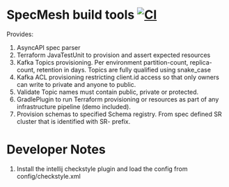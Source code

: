 # SpecMesh build tools [![CI](https://github.com/specmesh/specmesh-build/actions/workflows/ci.yml/badge.svg?branch=main)](https://github.com/specmesh/specmesh-build/actions/workflows/ci.yml)

Provides:
1. AsyncAPI spec parser
1. Terraform JavaTestUnit to provision and assert expected resources
1. Kafka Topics provisioning. Per environment partition-count, replica-count, retention in days. Topics are fully qualified using snake_case
1. Kafka ACL provisioning restricting client.id access so that only owners can write to private and anyone to public. 
1. Validate Topic names must contain public, private or protected.
1. GradlePlugin to run Terraform provisioning or resources as part of any infrastructure pipeline (demo included).
1. Provision schemas to specified Schema registry. From spec defined SR cluster that is identified with SR- prefix.


# Developer Notes

1. Install the intellij checkstyle plugin and load the config from config/checkstyle.xml